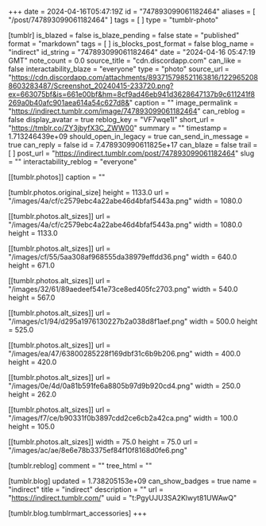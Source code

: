 +++
date = 2024-04-16T05:47:19Z
id = "747893099061182464"
aliases = [ "/post/747893099061182464" ]
tags = [ ]
type = "tumblr-photo"

[tumblr]
is_blazed = false
is_blaze_pending = false
state = "published"
format = "markdown"
tags = [ ]
is_blocks_post_format = false
blog_name = "indirect"
id_string = "747893099061182464"
date = "2024-04-16 05:47:19 GMT"
note_count = 0.0
source_title = "cdn.discordapp.com"
can_like = false
interactability_blaze = "everyone"
type = "photo"
source_url = "https://cdn.discordapp.com/attachments/893715798521163816/1229652088603283487/Screenshot_20240415-233720.png?ex=663075bf&is=661e00bf&hm=8cf9ad46eb941d3628647137b9c611241f8269a0b40afc901aea614a54c627d8&"
caption = ""
image_permalink = "https://indirect.tumblr.com/image/747893099061182464"
can_reblog = false
display_avatar = true
reblog_key = "VF7wqe1l"
short_url = "https://tmblr.co/ZY3jbyfX3C_ZWW00"
summary = ""
timestamp = 1.713246439e+09
should_open_in_legacy = true
can_send_in_message = true
can_reply = false
id = 7.478930990611825e+17
can_blaze = false
trail = [ ]
post_url = "https://indirect.tumblr.com/post/747893099061182464"
slug = ""
interactability_reblog = "everyone"

[[tumblr.photos]]
caption = ""

[tumblr.photos.original_size]
height = 1133.0
url = "/images/4a/cf/c2579ebc4a22abe46d4bfaf5443a.png"
width = 1080.0

[[tumblr.photos.alt_sizes]]
url = "/images/4a/cf/c2579ebc4a22abe46d4bfaf5443a.png"
width = 1080.0
height = 1133.0

[[tumblr.photos.alt_sizes]]
url = "/images/cf/55/5aa308af968555da38979effdd36.png"
width = 640.0
height = 671.0

[[tumblr.photos.alt_sizes]]
url = "/images/32/61/89aedeef541e73ce8ed405fc2703.png"
width = 540.0
height = 567.0

[[tumblr.photos.alt_sizes]]
url = "/images/c1/94/d295a1976130227b2a038d8f1aef.png"
width = 500.0
height = 525.0

[[tumblr.photos.alt_sizes]]
url = "/images/ea/47/63800285228f169dbf31c6b9b206.png"
width = 400.0
height = 420.0

[[tumblr.photos.alt_sizes]]
url = "/images/0e/4d/0a81b591fe6a8805b97d9b920cd4.png"
width = 250.0
height = 262.0

[[tumblr.photos.alt_sizes]]
url = "/images/f7/ce/b90331f0b3897cdd2ce6cb2a42ca.png"
width = 100.0
height = 105.0

[[tumblr.photos.alt_sizes]]
width = 75.0
height = 75.0
url = "/images/ac/ae/8e6e78b3375ef84f10f8168d0fe6.png"

[tumblr.reblog]
comment = ""
tree_html = ""

[tumblr.blog]
updated = 1.738205153e+09
can_show_badges = true
name = "indirect"
title = "indirect"
description = ""
url = "https://indirect.tumblr.com/"
uuid = "t:PgyUJU3SA2Klwyt81UWAwQ"

[tumblr.blog.tumblrmart_accessories]
+++
